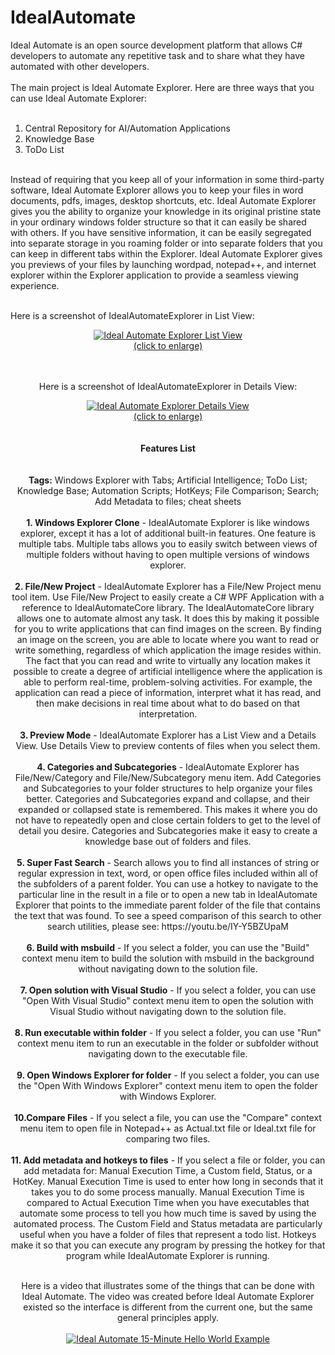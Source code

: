 # IdealAutomate
Ideal Automate is an open source development platform that allows C# developers to automate any repetitive task and to share what they have automated with other developers.<br/><br/>
The main project is Ideal Automate Explorer.  Here are three ways that you can use Ideal Automate Explorer:<br/><br/>
1. Central Repository for AI/Automation Applications<br/>
2. Knowledge Base<br/>
3. ToDo List<br/><br/>

Instead of requiring that you keep all of your information in some third-party software, Ideal Automate Explorer allows you to keep your files in word documents, pdfs, images, desktop shortcuts, etc. Ideal Automate Explorer gives you the ability to organize your knowledge in its original pristine state in your ordinary windows folder structure so that it can easily be shared with others. If you have sensitive information, it can be easily segregated into separate storage in you roaming folder or into separate folders that you can keep in different tabs within the Explorer. Ideal Automate Explorer gives you previews of your files by launching wordpad, notepad++, and internet explorer within the Explorer application to provide a seamless viewing experience.<br/><br/>

Here is a screenshot of IdealAutomateExplorer in List View:<br/>
<center>
 <a href="http://www.idealautomate.com/images/IdealAutomateExplorer.PNG" target="_blank"><img src="http://www.idealautomate.com/images/IdealAutomateExplorer.PNG" border="0" alt="Ideal Automate Explorer List View" /><br />(click to enlarge)</a>

 <br/><br/>
 Here is a screenshot of IdealAutomateExplorer in Details View:<br/>
<center>
<a href="http://www.idealautomate.com/images/IdealAutomateExplorerDetailsView.PNG" target="_blank"><img src="http://www.idealautomate.com/images/IdealAutomateExplorerDetailsView.PNG" border="0" alt="Ideal Automate Explorer Details View" /><br />(click to enlarge)</a>

</center><br/><br/>
<center>
<b>Features List</b>
 </center><br/><br/>
<b>Tags:</b> Windows Explorer with Tabs; Artificial Intelligence; ToDo List; Knowledge Base; Automation Scripts; HotKeys; File Comparison; Search; Add Metadata to files; cheat sheets<br/><br/>
<b>1. Windows Explorer Clone</b> - IdealAutomate Explorer is like windows explorer, except it has a lot of additional built-in features. One feature is multiple tabs. Multiple tabs allows you to easily switch between views of multiple folders without having to open multiple versions of windows explorer.<br/><br/>
<b>2. File/New Project</b> -  IdealAutomate Explorer has a File/New Project menu tool item. Use File/New Project to easily create a C# WPF Application with a reference to IdealAutomateCore library. The IdealAutomateCore library allows one to automate almost any task. It does this by making it possible for you to write applications that can find images on the screen. By finding an image on the screen, you are able to locate where you want to read or write something, regardless of which application the image resides within. The fact that you can read and write to virtually any location makes it possible to create a degree of artificial intelligence where the application is able to perform real-time, problem-solving activities. For example, the application can read a piece of information, interpret what it has read, and then make decisions in real time about what to do based on that interpretation.<br/><br/>
<b>3. Preview Mode</b> -  IdealAutomate Explorer has a List View and a Details View. Use Details View to preview contents of files when you select them.<br/><br/>
<b>4. Categories and Subcategories</b> -  IdealAutomate Explorer has File/New/Category and File/New/Subcategory menu item. Add Categories and Subcategories to your folder structures to help organize your files better. Categories and Subcategories expand and collapse, and their expanded or collapsed state is remembered. This makes it where you do not have to repeatedly open and close certain folders to get to the level of detail you desire. Categories and Subcategories make it easy to create a knowledge base out of folders and files.<br/><br/>
<b>5. Super Fast Search</b> -  Search allows you to find all instances of string or regular expression in text, word, or open office files included within all of the subfolders of a parent folder. You can use a hotkey to navigate to the particular line in the result in a file or to open a new tab in IdealAutomate Explorer that points to the immediate parent folder of the file that contains the text that was found. To see a speed comparison of this search to other search utilities, please see: https://youtu.be/IY-Y5BZUpaM<br/><br/>
<b>6. Build with msbuild</b> -  If you select a folder, you can use the "Build" context menu item to build the solution with msbuild in the background without navigating down to the solution file.<br/><br/>
<b>7. Open solution with Visual Studio</b> -  If you select a folder, you can use "Open With Visual Studio" context menu item to open the solution with Visual Studio without navigating down to the solution file. <br/><br/>
<b>8. Run executable within folder</b> -  If you select a folder, you can use "Run" context menu item to run an executable in the folder or subfolder without navigating down to the executable file. <br/><br/>
<b>9. Open Windows Explorer for folder</b> -  If you select a folder, you can use the "Open With Windows Explorer" context menu item to open the folder with Windows Explorer. <br/><br/>
<b>10.Compare Files</b> -  If you select a file, you can use the "Compare" context menu item to open file in Notepad++ as Actual.txt file or Ideal.txt file for comparing two files.<br/><br/>
<b>11. Add metadata and hotkeys to files</b> -  If you select a file or folder, you can add metadata for: Manual Execution Time, a Custom field, Status, or a HotKey. Manual Execution Time is used to enter how long in seconds that it takes you to do some process manually. Manual Execution Time is compared to Actual Execution Time when you have executables that automate some process to tell you how much time is saved by using the automated process. The Custom Field and Status metadata are particularly useful when you have a folder of files that represent a todo list. Hotkeys make it so that you can execute any program by pressing the hotkey for that program while IdealAutomate Explorer is running.<br/><br/>
  
Here is a video that illustrates some of the things that can be done with Ideal Automate. The video was created before Ideal Automate Explorer existed so the interface is different from the current one, but the same general principles apply.<br />
        <br /><a href="https://youtu.be/EH-fuZQhrns" target="_blank"><img title="Ideal Automate 15-Minute Example"  src="http://idealprogrammer.com/wp-photos/IdealAutomateHelloWorld.PNG" alt="Ideal Automate 15-Minute Hello World Example" align="middle"/></a>    <br />
    <br />

